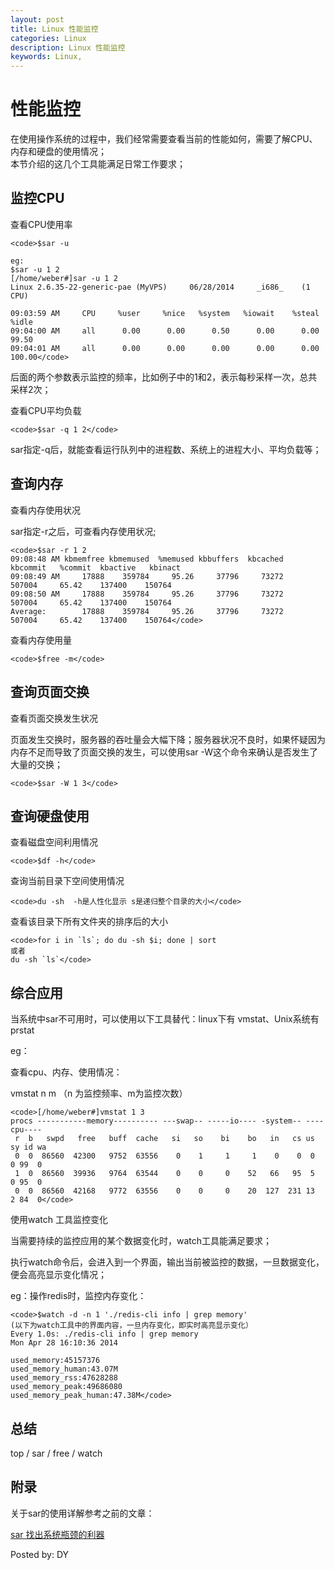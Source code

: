 ```yaml
---
layout: post
title: Linux 性能监控
categories: Linux
description: Linux 性能监控
keywords: Linux, 
---
```


# 性能监控





在使用操作系统的过程中，我们经常需要查看当前的性能如何，需要了解CPU、内存和硬盘的使用情况；     
本节介绍的这几个工具能满足日常工作要求；





## 监控CPU





查看CPU使用率




    
    <code>$sar -u
    
    eg:
    $sar -u 1 2
    [/home/weber#]sar -u 1 2
    Linux 2.6.35-22-generic-pae (MyVPS)     06/28/2014     _i686_    (1 CPU)
    
    09:03:59 AM     CPU     %user     %nice   %system   %iowait    %steal     %idle
    09:04:00 AM     all      0.00      0.00      0.50      0.00      0.00     99.50
    09:04:01 AM     all      0.00      0.00      0.00      0.00      0.00    100.00</code>





后面的两个参数表示监控的频率，比如例子中的1和2，表示每秒采样一次，总共采样2次；





查看CPU平均负载




    
    <code>$sar -q 1 2</code>





sar指定-q后，就能查看运行队列中的进程数、系统上的进程大小、平均负载等；





## 查询内存





查看内存使用状况
    
sar指定-r之后，可查看内存使用状况;




    
    <code>$sar -r 1 2
    09:08:48 AM kbmemfree kbmemused  %memused kbbuffers  kbcached  kbcommit   %commit  kbactive   kbinact
    09:08:49 AM     17888    359784     95.26     37796     73272    507004     65.42    137400    150764
    09:08:50 AM     17888    359784     95.26     37796     73272    507004     65.42    137400    150764
    Average:        17888    359784     95.26     37796     73272    507004     65.42    137400    150764</code>





查看内存使用量




    
    <code>$free -m</code>





## 查询页面交换





查看页面交换发生状况
    
页面发生交换时，服务器的吞吐量会大幅下降；服务器状况不良时，如果怀疑因为内存不足而导致了页面交换的发生，可以使用sar -W这个命令来确认是否发生了大量的交换；




    
    <code>$sar -W 1 3</code>





## 查询硬盘使用





查看磁盘空间利用情况




    
    <code>$df -h</code>





查询当前目录下空间使用情况




    
    <code>du -sh  -h是人性化显示 s是递归整个目录的大小</code>





查看该目录下所有文件夹的排序后的大小




    
    <code>for i in `ls`; do du -sh $i; done | sort
    或者
    du -sh `ls`</code>





## 综合应用





当系统中sar不可用时，可以使用以下工具替代：linux下有 vmstat、Unix系统有prstat





eg：
    
查看cpu、内存、使用情况：

    
vmstat n m （n 为监控频率、m为监控次数）




    
    <code>[/home/weber#]vmstat 1 3
    procs -----------memory---------- ---swap-- -----io---- -system-- ----cpu----
     r  b   swpd   free   buff  cache   si   so    bi    bo   in   cs us sy id wa
     0  0  86560  42300   9752  63556    0    1     1     1    0    0  0  0 99  0
     1  0  86560  39936   9764  63544    0    0     0    52   66   95  5  0 95  0
     0  0  86560  42168   9772  63556    0    0     0    20  127  231 13  2 84  0</code>





使用watch 工具监控变化
    
当需要持续的监控应用的某个数据变化时，watch工具能满足要求；

    
执行watch命令后，会进入到一个界面，输出当前被监控的数据，一旦数据变化，便会高亮显示变化情况；





eg：操作redis时，监控内存变化：




    
    <code>$watch -d -n 1 './redis-cli info | grep memory'
    (以下为watch工具中的界面内容，一旦内存变化，即实时高亮显示变化）
    Every 1.0s: ./redis-cli info | grep memory                                                                  Mon Apr 28 16:10:36 2014
    
    used_memory:45157376
    used_memory_human:43.07M
    used_memory_rss:47628288
    used_memory_peak:49686080
    used_memory_peak_human:47.38M</code>





## 总结





top / sar / free / watch 





## 附录





关于sar的使用详解参考之前的文章：
    
[sar 找出系统瓶颈的利器](http://www.kionf.com/2013/12/468)





Posted by: DY



